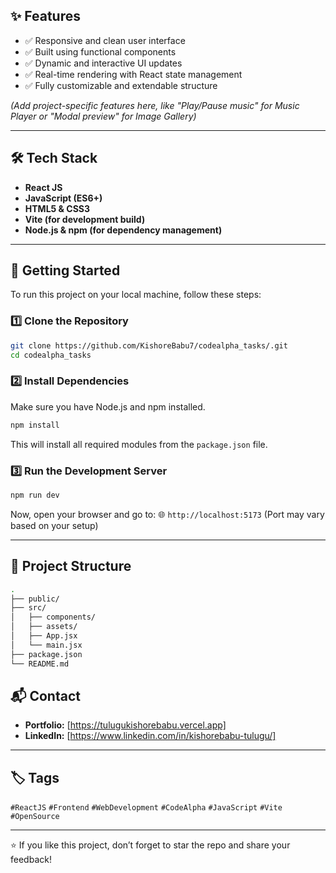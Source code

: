 ## ✨ Features

- ✅ Responsive and clean user interface
- ✅ Built using functional components
- ✅ Dynamic and interactive UI updates
- ✅ Real-time rendering with React state management
- ✅ Fully customizable and extendable structure

*(Add project-specific features here, like "Play/Pause music" for Music Player or "Modal preview" for Image Gallery)*

---

## 🛠️ Tech Stack

- **React JS**
- **JavaScript (ES6+)**
- **HTML5 & CSS3**
- **Vite (for development build)**
- **Node.js & npm (for dependency management)**

---

## 🚀 Getting Started

To run this project on your local machine, follow these steps:

### 1️⃣ Clone the Repository

```bash
git clone https://github.com/KishoreBabu7/codealpha_tasks/.git
cd codealpha_tasks
````

### 2️⃣ Install Dependencies

Make sure you have Node.js and npm installed.

```bash
npm install
```

This will install all required modules from the `package.json` file.

### 3️⃣ Run the Development Server

```bash
npm run dev
```

Now, open your browser and go to:
🌐 `http://localhost:5173`
(Port may vary based on your setup)

---

## 📁 Project Structure

```bash
.
├── public/
├── src/
│   ├── components/
│   ├── assets/
│   ├── App.jsx
│   └── main.jsx
├── package.json
└── README.md
```

## 📬 Contact

* **Portfolio:** \[https://tulugukishorebabu.vercel.app]
* **LinkedIn:** \[https://www.linkedin.com/in/kishorebabu-tulugu/]

---

## 🏷️ Tags

`#ReactJS` `#Frontend` `#WebDevelopment` `#CodeAlpha` `#JavaScript` `#Vite` `#OpenSource`

---

⭐ If you like this project, don’t forget to star the repo and share your feedback!

